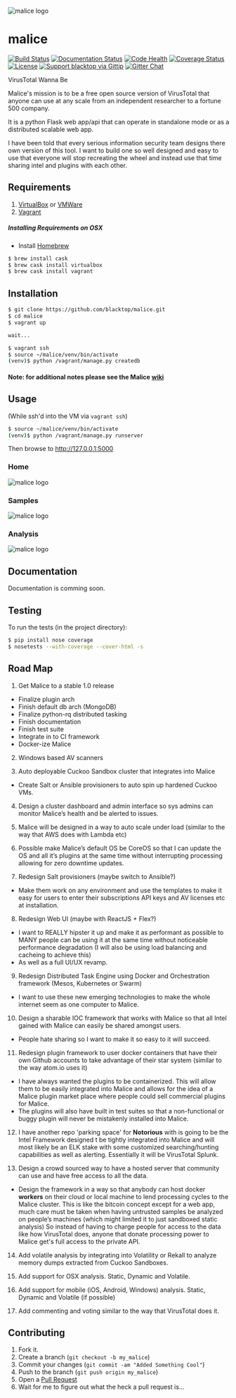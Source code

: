 ![malice logo][malice-logo]

malice
======
[![Build Status][travis-badge]](https://travis-ci.org/blacktop/malice)
[![Documentation Status][docs-badge]](http://malice.readthedocs.org/en/mongo/)
[![Code Health][health-badge]](https://landscape.io/github/blacktop/malice/mongo)
[![Coverage Status][cov-badge]](https://coveralls.io/r/blacktop/malice)
[![License][license]](http://www.apache.org/licenses/LICENSE-2.0)
[![Support blacktop via Gittip][gittip-badge]](https://www.gittip.com/blacktop/)
[![Gitter Chat][gitter-badge]](https://gitter.im/blacktop/malice)

VirusTotal Wanna Be

Malice's mission is to be a free open source version of VirusTotal that anyone can use at any scale from an independent researcher to a fortune 500 company.

It is a python Flask web app/api that can operate in standalone mode or as a distributed scalable web app.

I have been told that every serious information security team designs there own version of this tool.  I want to build one so well designed and easy to use that everyone will stop recreating the wheel and instead use that time sharing intel and plugins with each other.

Requirements
------------
1. [VirtualBox](https://www.virtualbox.org/wiki/Downloads) or [VMWare](https://www.vmware.com/products/fusion/)
2. [Vagrant](http://www.vagrantup.com/downloads.html)

##### Installing Requirements on OSX
 - Install [Homebrew](http://brew.sh)
```bash
$ brew install cask
$ brew cask install virtualbox
$ brew cask install vagrant
```

Installation
------------
```bash
$ git clone https://github.com/blacktop/malice.git
$ cd malice
$ vagrant up

wait...

$ vagrant ssh
$ source ~/malice/venv/bin/activate
(venv)$ python /vagrant/manage.py createdb
```
#### Note: for additional notes please see the Malice [wiki](https://github.com/blacktop/malice/wiki)
Usage
-----
(While ssh'd into the VM via ```vagrant ssh```)
```bash
$ source ~/malice/venv/bin/activate
(venv)$ python /vagrant/manage.py runserver
```

Then browse to http://127.0.0.1:5000

### Home
![malice logo][index]
### Samples
![malice logo][samples]
### Analysis
![malice logo][analysis]

Documentation
-------------
Documentation is comming soon.

Testing
-------
To run the tests (in the project directory):
```bash
$ pip install nose coverage
$ nosetests --with-coverage --cover-html -s
```

Road Map
--------

1) Get Malice to a stable 1.0 release
 - Finalize plugin arch
 - Finish default db arch (MongoDB)
 - Finalize python-rq distributed tasking
 - Finish documentation
 - Finish test suite
 - Integrate in to CI framework
 - Docker-ize Malice

2) Windows based AV scanners

3) Auto deployable Cuckoo Sandbox cluster that integrates into Malice
 - Create Salt or Ansible provisioners to auto spin up hardened Cuckoo VMs.

4) Design a cluster dashboard and admin interface so sys admins can monitor Malice’s health and be alerted to issues.  

5) Malice will be designed in a way to auto scale under load (similar to the way that AWS does with Lambda etc)

6) Possible make Malice’s default OS be CoreOS so that I can update the OS and all it’s plugins at the same time without interrupting processing allowing for zero downtime updates.

7) Redesign Salt provisioners (maybe switch to Ansible?)
 - Make them work on any environment and use the templates to make it easy for users to enter their subscriptions API keys and AV licenses etc at installation.

8) Redesign Web UI (maybe with ReactJS + Flex?)
 - I want to REALLY hipster it up and make it as performant as possible to MANY people can be using it at the same time without noticeable performance degradation (I will also be using load balancing and cacheing to achieve this)
 - As well as a full UI/UX revamp.

9) Redesign Distributed Task Engine using Docker and Orchestration framework (Mesos, Kubernetes or Swarm)
 - I want to use these new emerging technologies to make the whole internet seem as one computer to Malice.

10) Design a sharable IOC framework that works with Malice so that all Intel gained with Malice can easily be shared amongst users.
 - People hate sharing so I want to make it so easy to it will succeed.

11) Redesign plugin framework to user docker containers that have their own Github accounts to take advantage of their star system (similar to the way atom.io uses it)
 - I have always wanted the plugins to be containerized.  This will allow them to be easily integrated into Malice and allows for the idea of a Malice plugin market place where people could sell commercial plugins for Malice.
 - The plugins will also have built in test suites so that a non-functional or buggy plugin will never be mistakenly installed into Malice.

12) I have another repo 'parking space' for **Notorious** with is going to be the Intel Framework designed t be tightly integrated into Malice and will most likely be an ELK stake with some customized searching/hunting capabilities as well as alerting.  Essentially it will be VirusTotal Splunk.

13) Design a crowd sourced way to have a hosted server that community can use and have free access to all the data.  
 - Design the framework in a way so that anybody can host docker **workers** on their cloud or local machine to lend processing cycles to the Malice cluster.  This is like the bitcoin concept except for a web app, much care must be taken when having untrusted samples be analyzed on people’s machines (which might limited it to just sandboxed static analysis)  So instead of having to charge people for access to the data like how VirusTotal does, anyone that donate processing power to Malice get's full access to the private API.

14) Add volatile analysis by integrating into Volatility or Rekall to analyze memory dumps extracted from Cuckoo Sandboxes.

15) Add support for OSX analysis. Static, Dynamic and Volatile.

16) Add support for mobile (iOS, Android, Windows) analysis. Static, Dynamic and Volatile (if possible)

17) Add commenting and voting similar to the way that VirusTotal does it.

Contributing
------------
1. Fork it.
2. Create a branch (`git checkout -b my_malice`)
3. Commit your changes (`git commit -am "Added Something Cool"`)
4. Push to the branch (`git push origin my_malice`)
5. Open a [Pull Request](https://github.com/blacktop/malice/pulls)
6. Wait for me to figure out what the heck a pull request is...

<!-- Links -->
[malice-logo]: https://raw.githubusercontent.com/black-top/malice/master/app/static/img/logo/malice_logo.png
[travis-badge]: https://travis-ci.org/blacktop/malice.svg?branch=mongo
[docs-badge]: https://readthedocs.org/projects/malice/badge/?version=mongo
[health-badge]: https://landscape.io/github/blacktop/malice/mongo/landscape.png
[cov-badge]: https://coveralls.io/repos/blacktop/malice/badge.svg?branch=master
[gittip-badge]: http://img.shields.io/gittip/blacktop.svg
[gitter-badge]: https://badges.gitter.im/blacktop/malice.png
[index]: https://raw.githubusercontent.com/blacktop/malice/master/docs/images/index.png
[samples]: https://raw.githubusercontent.com/blacktop/malice/master/docs/images/samples.png
[analysis]: https://raw.githubusercontent.com/blacktop/malice/master/docs/images/analysis.png
[license]: https://img.shields.io/badge/licence-Apache%202-blue.svg
